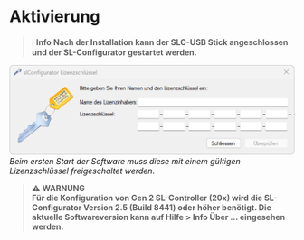 # Aktivierung
> ℹ️ **Info**
>**Nach der Installation kann der SLC-USB Stick angeschlossen und der SL-Configurator gestartet werden.**

![Abschluss der Installation](aktivierung.png)
*Beim ersten Start der Software muss diese mit einem gültigen Lizenzschlüssel freigeschaltet werden.*

> ⚠️ **WARNUNG**  
> **Für die Konfiguration von Gen 2 SL-Controller (20x) wird die SL-Configurator Version 2.5 (Build 8441) oder höher benötigt. Die aktuelle Softwareversion kann auf Hilfe > Info Über … eingesehen werden.** 